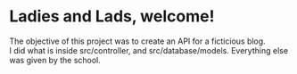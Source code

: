 # Ladies and Lads, welcome!

The objective of this project was to create an API for a ficticious blog. <br>
I did what is inside src/controller, and src/database/models. Everything else was given by the school.
